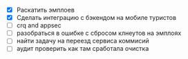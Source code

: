 - [x]  Раскатить эмплоев
- [x] Сделать интеграцию с бэкендом на мобиле туристов
- [ ] crq and appsec
- [ ] разобраться в ошибке с сбросом клнеутов на эмплоях 
- [ ] найти задачу на переезд сервиса коммисий
- [ ] аудит проверить как там сработала очистка